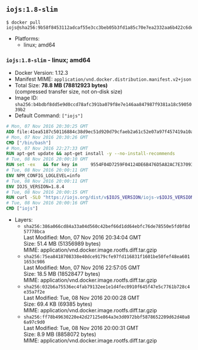 ## `iojs:1.8-slim`

```console
$ docker pull iojs@sha256:9b58f8453112adcaf55e3cc3beb05b3fd1a85c70e7ea2332aa6b422c6decc3af
```

-	Platforms:
	-	linux; amd64

### `iojs:1.8-slim` - linux; amd64

-	Docker Version: 1.12.3
-	Manifest MIME: `application/vnd.docker.distribution.manifest.v2+json`
-	Total Size: **78.8 MB (78812923 bytes)**  
	(compressed transfer size, not on-disk size)
-	Image ID: `sha256:b4bdbf8dd5e9d0ccd78afc391ba079f8e7e146aa847987f9381a18c5905039b2`
-	Default Command: `["iojs"]`

```dockerfile
# Mon, 07 Nov 2016 20:30:25 GMT
ADD file:41ea5187c50116884c38d9ec51d920d79cfaeb2a61c52e07a97f457419a10a4f in / 
# Mon, 07 Nov 2016 20:30:26 GMT
CMD ["/bin/bash"]
# Mon, 07 Nov 2016 22:27:33 GMT
RUN apt-get update && apt-get install -y --no-install-recommends 		ca-certificates 		curl 		wget 	&& rm -rf /var/lib/apt/lists/*
# Tue, 08 Nov 2016 20:00:10 GMT
RUN set -ex   && for key in     9554F04D7259F04124DE6B476D5A82AC7E37093B     94AE36675C464D64BAFA68DD7434390BDBE9B9C5     0034A06D9D9B0064CE8ADF6BF1747F4AD2306D93     FD3A5288F042B6850C66B31F09FE44734EB7990E     71DCFD284A79C3B38668286BC97EC7A07EDE3FC1     DD8F2338BAE7501E3DD5AC78C273792F7D83545D   ; do     gpg --keyserver ha.pool.sks-keyservers.net --recv-keys "$key"   ; done
# Tue, 08 Nov 2016 20:00:11 GMT
ENV NPM_CONFIG_LOGLEVEL=info
# Tue, 08 Nov 2016 20:00:11 GMT
ENV IOJS_VERSION=1.8.4
# Tue, 08 Nov 2016 20:00:15 GMT
RUN curl -SLO "https://iojs.org/dist/v$IOJS_VERSION/iojs-v$IOJS_VERSION-linux-x64.tar.gz"   && curl -SLO "https://iojs.org/dist/v$IOJS_VERSION/SHASUMS256.txt.asc"   && gpg --verify SHASUMS256.txt.asc   && grep " iojs-v$IOJS_VERSION-linux-x64.tar.gz\$" SHASUMS256.txt.asc | sha256sum -c -   && tar -xzf "iojs-v$IOJS_VERSION-linux-x64.tar.gz" -C /usr/local --strip-components=1   && rm "iojs-v$IOJS_VERSION-linux-x64.tar.gz" SHASUMS256.txt.asc
# Tue, 08 Nov 2016 20:00:16 GMT
CMD ["iojs"]
```

-	Layers:
	-	`sha256:386a066cd84a33a04d560c42bef66d1dd64ebfc76de78550e5fd0f8d57778bca`  
		Last Modified: Mon, 07 Nov 2016 20:34:04 GMT  
		Size: 51.4 MB (51356989 bytes)  
		MIME: application/vnd.docker.image.rootfs.diff.tar.gzip
	-	`sha256:75ea8418708338e40dce9179cfe97fd116831f1601be50fef48ea6011653c986`  
		Last Modified: Mon, 07 Nov 2016 22:57:05 GMT  
		Size: 18.5 MB (18528477 bytes)  
		MIME: application/vnd.docker.image.rootfs.diff.tar.gzip
	-	`sha256:032b6a75536ec4fab79132ee1e1d4fec0910f645f47e5c7761b728c4e35a7f2e`  
		Last Modified: Tue, 08 Nov 2016 20:00:28 GMT  
		Size: 69.4 KB (69385 bytes)  
		MIME: application/vnd.docker.image.rootfs.diff.tar.gzip
	-	`sha256:ff78b49630220e42d27125e864a3e3d0972bbf5878652209d62d40a86a97c9d0`  
		Last Modified: Tue, 08 Nov 2016 20:00:31 GMT  
		Size: 8.9 MB (8858072 bytes)  
		MIME: application/vnd.docker.image.rootfs.diff.tar.gzip
